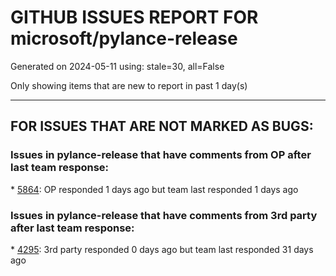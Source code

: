 
# GITHUB ISSUES REPORT FOR microsoft/pylance-release


Generated on 2024-05-11 using: stale=30, all=False


Only showing items that are new to report in past 1 day(s)


---

## FOR ISSUES THAT ARE NOT MARKED AS BUGS:


### Issues in pylance-release that have comments from OP after last team response:


\* [5864](https://github.com/microsoft/pylance-release/issues/5864 "Remote extension host terminates unexpectedly"): OP responded 1 days ago but team last responded 1 days ago

### Issues in pylance-release that have comments from 3rd party after last team response:


\* [4295](https://github.com/microsoft/pylance-release/issues/4295 "Slow computer -> &quot;Expected 0 positional arguments&quot;"): 3rd party responded 0 days ago but team last responded 31 days ago
